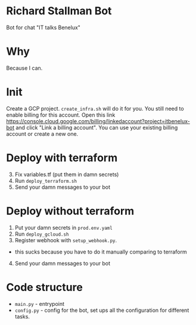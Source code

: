 # Richard Stallman Bot

Bot for chat "IT talks Benelux"

# Why

Because I can.

# Init

Create a GCP project. `create_infra.sh` will do it for you. You still need to enable billing for this account. Open this link https://console.cloud.google.com/billing/linkedaccount?project=itbenelux-bot and click "Link a billing account". You can use your existing billing account or create a new one.


# Deploy with terraform
3. Fix variables.tf (put them in damn secrets)
4. Run `deploy_terraform.sh`
5. Send your damn messages to your bot

# Deploy without terraform

1. Put your damn secrets in `prod.env.yaml`
2. Run `deploy_gcloud.sh`
3. Register webhook with `setup_webhook.py`. 
  * this sucks because you have to do it manually comparing to terraform
4. Send your damn messages to your bot


# Code structure

- `main.py` - entrypoint
- `config.py` - config for the bot, set ups all the configuration for different tasks. 